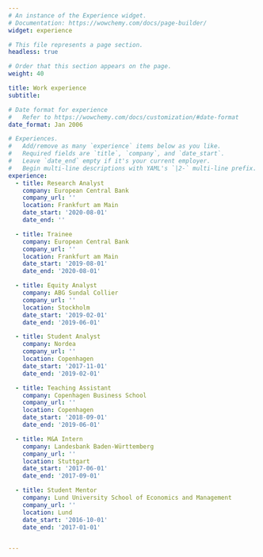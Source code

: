 ```yaml
---
# An instance of the Experience widget.
# Documentation: https://wowchemy.com/docs/page-builder/
widget: experience

# This file represents a page section.
headless: true

# Order that this section appears on the page.
weight: 40

title: Work experience
subtitle:

# Date format for experience
#   Refer to https://wowchemy.com/docs/customization/#date-format
date_format: Jan 2006

# Experiences.
#   Add/remove as many `experience` items below as you like.
#   Required fields are `title`, `company`, and `date_start`.
#   Leave `date_end` empty if it's your current employer.
#   Begin multi-line descriptions with YAML's `|2-` multi-line prefix.
experience:
  - title: Research Analyst 
    company: European Central Bank 
    company_url: ''
    location: Frankfurt am Main
    date_start: '2020-08-01'
    date_end: ''

  - title: Trainee 
    company: European Central Bank
    company_url: ''
    location: Frankfurt am Main
    date_start: '2019-08-01'
    date_end: '2020-08-01'

  - title: Equity Analyst 
    company: ABG Sundal Collier 
    company_url: ''
    location: Stockholm
    date_start: '2019-02-01'
    date_end: '2019-06-01'

  - title: Student Analyst 
    company: Nordea 
    company_url: ''
    location: Copenhagen
    date_start: '2017-11-01'
    date_end: '2019-02-01'

  - title: Teaching Assistant
    company: Copenhagen Business School 
    company_url: ''
    location: Copenhagen
    date_start: '2018-09-01'
    date_end: '2019-06-01'

  - title: M&A Intern
    company: Landesbank Baden-Württemberg 
    company_url: ''
    location: Stuttgart
    date_start: '2017-06-01'
    date_end: '2017-09-01'

  - title: Student Mentor
    company: Lund University School of Economics and Management  
    company_url: ''
    location: Lund
    date_start: '2016-10-01'
    date_end: '2017-01-01'


---
```

